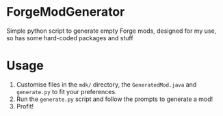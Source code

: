 # ForgeModGenerator
Simple python script to generate empty Forge mods, designed for my use, so has some hard-coded packages and stuff

# Usage
1. Customise files in the `mdk/` directory, the `GeneratedMod.java` and `generate.py` to fit your preferences.
2. Run the `generate.py` script and follow the prompts to generate a mod!
3. Profit!
